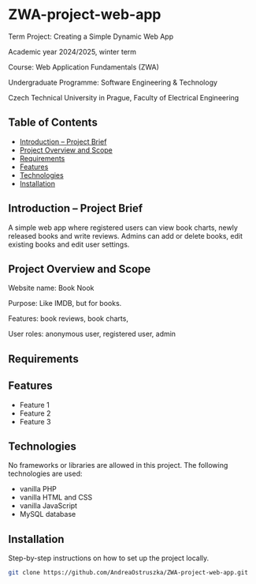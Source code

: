# ZWA-project-web-app

Term Project: Creating a Simple Dynamic Web App

Academic year 2024/2025, winter term

Course: Web Application Fundamentals (ZWA)

Undergraduate Programme: Software Engineering & Technology

Czech Technical University in Prague, Faculty of Electrical Engineering


## Table of Contents
- [Introduction – Project Brief](#introduction--project-brief)
- [Project Overview and Scope](#project-overview-and-scope)
- [Requirements](#requirements)
- [Features](#features)
- [Technologies](#technologies)
- [Installation](#installation)

## Introduction – Project Brief
A simple web app where registered users can view book charts, newly released books and write reviews. Admins can add or delete books, edit existing books and edit user settings.

## Project Overview and Scope
Website name: Book Nook

Purpose: Like IMDB, but for books.

Features: book reviews, book charts, 

User roles: anonymous user, registered user, admin

## Requirements

## Features
- Feature 1
- Feature 2
- Feature 3

## Technologies
No frameworks or libraries are allowed in this project. The following technologies are used:
- vanilla PHP
- vanilla HTML and CSS
- vanilla JavaScript
- MySQL database

## Installation
Step-by-step instructions on how to set up the project locally.

```sh
git clone https://github.com/AndreaOstruszka/ZWA-project-web-app.git
